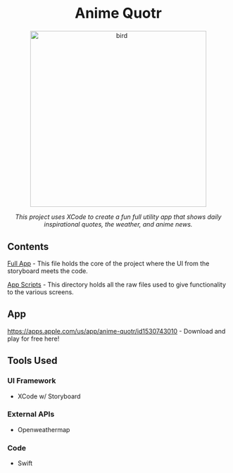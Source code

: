 <h1 align="center" style="font-weight:bold;font-size:32px;">Anime Quotr</h1>

<div align="center">
  <img src="https://is2-ssl.mzstatic.com/image/thumb/Purple124/v4/a2/4f/8a/a24f8a0c-aba5-39c4-cef2-2937bc8169a5/source/256x256bb.jpg" alt="bird" height="400"/>
  <br>
  <p id="desc" style="font-style:italic;text-align:center;">This project uses XCode to create a fun full utility app that shows daily inspirational quotes, the weather, and anime news. 
  </p>
</div>

## Contents
 [Full App](/Daily%20Anime.xcworkspace) - This file holds the core of the project where the UI from the storyboard meets the code.
 
 [App Scripts](/Daily%20Anime/) - This directory holds all the raw files used to give functionality to the various screens.

## App
https://apps.apple.com/us/app/anime-quotr/id1530743010 - Download and play for free here!

## Tools Used
### UI Framework
* XCode w/ Storyboard

### External APIs
* Openweathermap

### Code
* Swift
